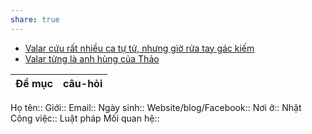 ```yaml
---
share: true
---
```

- [Valar cứu rất nhiều ca tự tử, nhưng giờ rửa tay gác kiếm](./Valar%20c%E1%BB%A9u%20r%E1%BA%A5t%20nhi%E1%BB%81u%20ca%20t%E1%BB%B1%20t%E1%BB%AD,%20nh%C6%B0ng%20gi%E1%BB%9D%20r%E1%BB%ADa%20tay%20g%C3%A1c%20ki%E1%BA%BFm.md)
- [Valar từng là anh hùng của Thảo](./Valar%20t%E1%BB%ABng%20l%C3%A0%20anh%20h%C3%B9ng%20c%E1%BB%A7a%20Th%E1%BA%A3o.md)


| Đề mục | câu-hỏi |
| ------ | ------- |


Họ tên:: 
Giới:: 
Email:: 
Ngày sinh:: 
Website/blog/Facebook:: 
Nơi ở:: Nhật
Công việc:: Luật pháp
Mối quan hệ::

